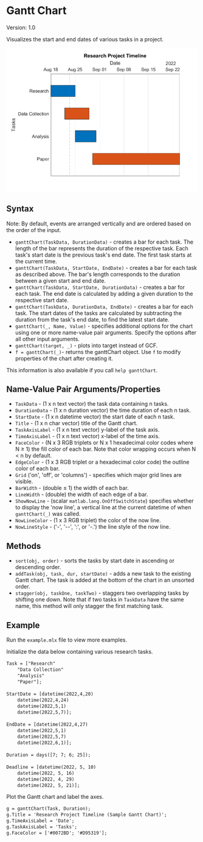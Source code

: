 # Gantt Chart

Version: 1.0

Visualizes the start and end dates of various tasks in a project.

![Example of Gantt Chart using four different tasks in a research project.](./ganttChart.png)


## Syntax
Note: By default, events are arranged vertically and are ordered based on the order of the input.

- `ganttChart(TaskData, DurationData)` - creates a bar for each task. The length of the bar represents the duration of the respective task. Each task's start date is the previous task's end date. The first task starts at the current time.
- `ganttChart(TaskData, StartDate, EndDate)` - creates a bar for each task as described above. The bar's length corresponds to the duration between a given start and end date.
- `ganttChart(TaskData, StartDate, DurationData)` - creates a bar for each task. The end date is calculated by adding a given duration to the respective start date.
- `ganttChart(TaskData, DurationData, EndDate)` - creates a bar for each task. The start dates of the tasks are calculated by subtracting the duration from the task's end date, to find the latest start date. 
- `ganttChart(_, Name, Value)` - specifies additional options for the chart using one or more name-value pair arguments. Specify the options after all other input arguments.
- `ganttChart(target, _)` - plots into target instead of GCF.
- `f = ganttChart(_)`- returns the ganttChart object. Use `f` to modify properties of the chart after creating it.

This information is also available if you call `help ganttChart`.


## Name-Value Pair Arguments/Properties
- `TaskData` - (1 x n text vector) the task data containing n tasks.
- `DurationData` - (1 x n duration vector) the time duration of each n task.
- `StartDate` - (1 x n datetime vector) the start date of each n task.
- `Title` - (1 x n char vector) title of the Gantt chart.
- `TaskAxisLabel` - (1 x n text vector) y-label of the task axis.
- `TimeAxisLabel` - (1 x n text vector) x-label of the time axis.
- `FaceColor` - (N x 3 RGB triplets or N x 1 hexadecimal color codes where N ≥ 1) the fill color of each bar. Note that color wrapping occurs when N < n by default.
- `EdgeColor` - (1 x 3 RGB triplet or a hexadecimal color code) the outline color of each bar.
- `Grid` ('on', 'off', or 'columns') - specifies which major grid lines are visible.
- `BarWidth` - (double ≤ 1) the width of each bar.
- `LineWidth` - (double) the width of each edge of a bar.
- `ShowNowLine` - (scalar `matlab.lang.OnOffSwitchState`) specifies whether to display the 'now line', a vertical line at the current datetime of when `ganttChart(_)` was called.
- `NowLineColor` - (1 x 3 RGB triplet) the color of the now line.
- `NowLineStyle` - ('-', '--', ':', or '-.') the line style of the now line.

## Methods
- `sort(obj, order)` - sorts the tasks by start date in ascending or descending order.
- `addTask(obj, task, dur, startDate)` - adds a new task to the existing Gantt chart. The task is added at the bottom of the chart in an unsorted order.
- `stagger(obj, taskOne, taskTwo)` - staggers two overlapping tasks by shifting one down. Note that if two tasks in `TaskData` have the same name, this method will only stagger the first matching task.

## Example
Run the `example.mlx` file to view more examples.

Initialize the data below containing various research tasks.
```
Task = ["Research"
    "Data Collection" 
    "Analysis" 
    "Paper"];

StartDate = [datetime(2022,4,20)
    datetime(2022,4,24)
    datetime(2022,5,1)
    datetime(2022,5,7)];

EndDate = [datetime(2022,4,27) 
    datetime(2022,5,1)
    datetime(2022,5,7)
    datetime(2022,6,1)];

Duration = days([7; 7; 6; 25]);

Deadline = [datetime(2022, 5, 10)
    datetime(2022, 5, 16)
    datetime(2022, 4, 29)
    datetime(2022, 5, 21)];
```

Plot the Gantt chart and label the axes.
```
g = ganttChart(Task, Duration);
g.Title = 'Research Project Timeline (Sample Gantt Chart)';
g.TimeAxisLabel = 'Date';
g.TaskAxisLabel = 'Tasks';
g.FaceColor = ['#0072BD'; '#D95319'];
```

